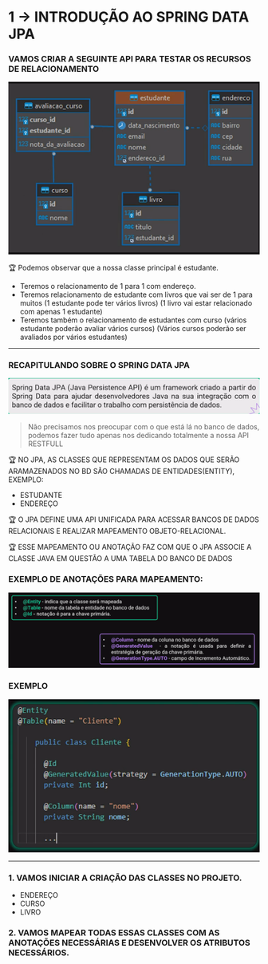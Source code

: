 # 1 → INTRODUÇÃO AO SPRING DATA JPA

### VAMOS CRIAR A SEGUINTE API PARA TESTAR OS RECURSOS DE RELACIONAMENTO

<img width="600" src = "https://github.com/ViniciusSXavier999/Assets/blob/main/P%C3%B3sGradua%C3%A7%C3%A3o/springJPARelacionamento1.png" />

🏆 Podemos observar que a nossa classe principal é estudante.

- Teremos o relacionamento de 1 para 1 com endereço.
- Teremos relacionamento de estudante com livros que vai ser de 1 para muitos (1 estudante pode ter vários livros) (1 livro vai estar relacionado com apenas 1 estudante)
- Teremos também o relacionamento de estudantes com curso (vários estudante poderão avaliar vários cursos) (Vários cursos poderão ser avaliados por vários estudantes)

---

### RECAPITULANDO SOBRE O SPRING DATA JPA

<img width="600" src = "https://github.com/ViniciusSXavier999/Assets/blob/main/P%C3%B3sGradua%C3%A7%C3%A3o/springJPARelacionamento2.png" />

> Não precisamos nos preocupar com o que está lá no banco de dados, podemos fazer tudo apenas nos dedicando totalmente a nossa API RESTFULL
> 


🏆 NO JPA, AS CLASSES QUE REPRESENTAM OS DADOS QUE SERÃO ARAMAZENADOS NO BD SÃO CHAMADAS DE ENTIDADES(ENTITY), EXEMPLO:

- ESTUDANTE
- ENDEREÇO

🏆 O JPA DEFINE UMA API UNIFICADA PARA ACESSAR BANCOS DE DADOS RELACIONAIS E REALIZAR MAPEAMENTO OBJETO-RELACIONAL.


🏆 ESSE MAPEAMENTO OU ANOTAÇÃO FAZ COM QUE O JPA ASSOCIE A CLASSE JAVA EM QUESTÃO A UMA TABELA DO BANCO DE DADOS


### EXEMPLO DE ANOTAÇÕES PARA MAPEAMENTO:

<img width="600" src = "https://github.com/ViniciusSXavier999/Assets/blob/main/P%C3%B3sGradua%C3%A7%C3%A3o/springJPARelacionamento3.png" />

### EXEMPLO

<img width="600" src = "https://github.com/ViniciusSXavier999/Assets/blob/main/P%C3%B3sGradua%C3%A7%C3%A3o/springJPARelacionamento4.png" />

---

### 1. VAMOS INICIAR A CRIAÇÃO DAS CLASSES NO PROJETO.

- ENDEREÇO
- CURSO
- LIVRO

### 2. VAMOS MAPEAR TODAS ESSAS CLASSES COM AS ANOTAÇÕES NECESSÁRIAS E DESENVOLVER OS ATRIBUTOS NECESSÁRIOS.